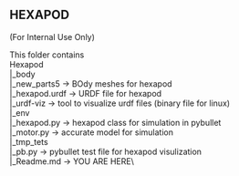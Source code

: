 ## HEXAPOD

(For Internal Use Only)

This folder contains\
Hexapod\
|_body\
  |_new_parts5 -> BOdy meshes for hexapod\
  |_hexapod.urdf -> URDF file for hexapod\
  |_urdf-viz -> tool to visualize urdf files (binary file for linux)\
|_env\
  |_hexapod.py -> hexapod class for simulation in pybullet\
  |_motor.py -> accurate model for simulation\
|_tmp_tets\
  |_pb.py -> pybullet test file for hexapod visulization\
|_Readme.md -> YOU ARE HERE\



